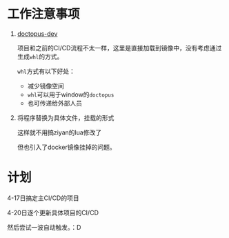 # 工作注意事项

1. [doctopus-dev](https://10.7.0.117:9091/mabo_group/base_application/doctopus-dev/tree/master)

   项目和之前的CI/CD流程不太一样，这里是直接加载到镜像中，没有考虑通过生成`whl`的方式。

   `whl`方式有以下好处：

   - 减少镜像空间
   - `whl`可以用于window的`doctopus`
   - 也可传递给外部人员

2. 将程序替换为具体文件，挂载的形式

   这样就不用搞ziyan的lua修改了

   但也引入了docker镜像挂掉的问题。

# 计划

4-17日搞定主CI/CD的项目

4-20日逐个更新具体项目的CI/CD

然后尝试一波自动触发。：D

